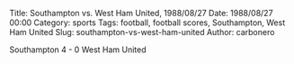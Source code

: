 Title: Southampton vs. West Ham United, 1988/08/27
Date: 1988/08/27 00:00
Category: sports
Tags: football, football scores, Southampton, West Ham United
Slug: southampton-vs-west-ham-united
Author: carbonero


Southampton 4 - 0 West Ham United
